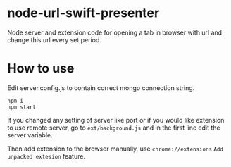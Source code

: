 # node-url-swift-presenter
Node server and extension code for opening a tab in browser with url and change this url every set period.

# How to use
Edit server.config.js to contain correct mongo connection string.

```
npm i
npm start
```

If you changed any setting of server like port or if you would like extension to use remote server,
 go to ``ext/background.js`` and in the first line edit the server variable.
 
Then add extension to the browser manually, use ``chrome://extensions`` ``Add unpacked extesion`` feature.